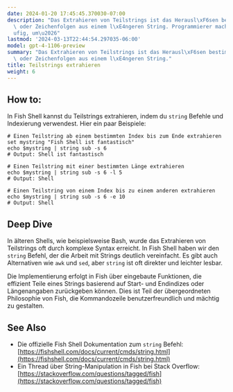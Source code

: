 ```yaml
---
date: 2024-01-20 17:45:45.370030-07:00
description: "Das Extrahieren von Teilstrings ist das Herausl\xF6sen bestimmter Zeichen\
  \ oder Zeichenfolgen aus einem l\xE4ngeren String. Programmierer machen das h\xE4\
  ufig, um\u2026"
lastmod: '2024-03-13T22:44:54.297035-06:00'
model: gpt-4-1106-preview
summary: "Das Extrahieren von Teilstrings ist das Herausl\xF6sen bestimmter Zeichen\
  \ oder Zeichenfolgen aus einem l\xE4ngeren String."
title: Teilstrings extrahieren
weight: 6
---
```


## How to:
In Fish Shell kannst du Teilstrings extrahieren, indem du `string` Befehle und Indexierung verwendest. Hier ein paar Beispiele:

```Fish Shell
# Einen Teilstring ab einem bestimmten Index bis zum Ende extrahieren
set mystring "Fish Shell ist fantastisch"
echo $mystring | string sub -s 6
# Output: Shell ist fantastisch

# Einen Teilstring mit einer bestimmten Länge extrahieren
echo $mystring | string sub -s 6 -l 5
# Output: Shell

# Einen Teilstring von einem Index bis zu einem anderen extrahieren
echo $mystring | string sub -s 6 -e 10
# Output: Shell
```

## Deep Dive
In älteren Shells, wie beispielsweise Bash, wurde das Extrahieren von Teilstrings oft durch komplexe Syntax erreicht. In Fish Shell haben wir den `string` Befehl, der die Arbeit mit Strings deutlich vereinfacht. Es gibt auch Alternativen wie `awk` und `sed`, aber `string` ist oft direkter und leichter lesbar.

Die Implementierung erfolgt in Fish über eingebaute Funktionen, die effizient Teile eines Strings basierend auf Start- und Endindizes oder Längenangaben zurückgeben können. Dies ist Teil der übergeordneten Philosophie von Fish, die Kommandozeile benutzerfreundlich und mächtig zu gestalten.

## See Also
- Die offizielle Fish Shell Dokumentation zum `string` Befehl: [https://fishshell.com/docs/current/cmds/string.html](https://fishshell.com/docs/current/cmds/string.html)
- Ein Thread über String-Manipulation in Fish bei Stack Overflow: [https://stackoverflow.com/questions/tagged/fish](https://stackoverflow.com/questions/tagged/fish)
